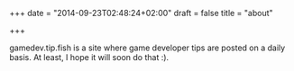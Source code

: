+++
date = "2014-09-23T02:48:24+02:00"
draft = false
title = "about"

+++

gamedev.tip.fish is a site where game developer tips are posted on a daily basis. At least, I hope it will soon do that :).
